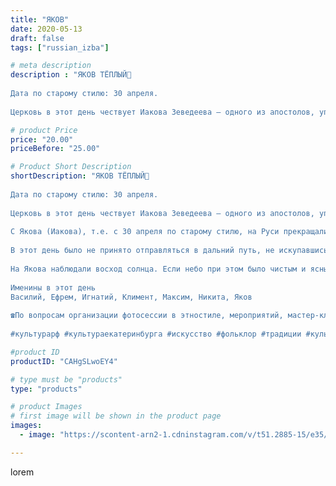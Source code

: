 ```yaml
---
title: "ЯКОВ"
date: 2020-05-13
draft: false
tags: ["russian_izba"]

# meta description
description : "ЯКОВ ТЁПЛЫЙ🌿
⠀
Дата по старому стилю: 30 апреля.
⠀
Церковь в этот день чествует Иакова Зеведеева — одного из апостолов, упоминаемых в Новом Завете. Он был старш"

# product Price
price: "20.00"
priceBefore: "25.00"

# Product Short Description
shortDescription: "ЯКОВ ТЁПЛЫЙ🌿
⠀
Дата по старому стилю: 30 апреля.
⠀
Церковь в этот день чествует Иакова Зеведеева — одного из апостолов, упоминаемых в Новом Завете. Он был старшим братом Иоанна Богослова. Зеведеевыми братьев Иакова и Иоанна называли по имени их отца Зеведея. Братья вместе с апостолом Петром считались самыми близкими учениками Иисуса Христа. Только их Сын Божий сделал свидетелями своего Преображения.
⠀
С Якова (Иакова), т.е. с 30 апреля по старому стилю, на Руси прекращали всякое сватовство, поскольку наступающий месяц май считался крайне неподходящим для вступления в брак. Поэтому даже предложение о сватовстве считалось обидным: плохо бы говорили о том семействе, которое в это время помышляет о свадьбе. И до сих пор сохранилась поговорка: «В мае жениться — всю жизнь маяться».
⠀
В этот день было не принято отправляться в дальний путь, не искупавшись перед этим в воде из мартовского снега, специально припасенной для такого случая. Крестьяне верили, что на Якова по земле начинают бродить болезни, а спасти от них может только мартовская вода.
⠀
На Якова наблюдали восход солнца. Если небо при этом было чистым и ясным, то лето должно было быть солнечным. А если вечером взойдут звезды и подует с юга теплый ветер, то лето будет грозным, зато теплым и изобильным.
⠀
Именины в этот день
Василий, Ефрем, Игнатий, Климент, Максим, Никита, Яков
⠀
☎По вопросам организации фотосессии в этностиле, мероприятий, мастер-классов, аренды экспонатов и костюмов звоните по номеру: 8 965 535 00 95
⠀
#культурарф #культураекатеринбурга #искусство #фольклор #традиции #культура #этностиль #этнос #традиционнаяодежда #Россия #этнография #хоровод #вечерка #народныезабывы #фольклорныйансамбль #екатеринбург #лучшедома #оставайсядома #дома"

#product ID
productID: "CAHgSLwoEY4"

# type must be "products"
type: "products"

# product Images
# first image will be shown in the product page
images:
  - image: "https://scontent-arn2-1.cdninstagram.com/v/t51.2885-15/e35/97140531_582390149378462_8584485752877299135_n.jpg?_nc_ht=scontent-arn2-1.cdninstagram.com&_nc_cat=102&_nc_ohc=apZrDFBlu_MAX_eDOOA&tp=1&oh=04755cd2cf0a46ab5ab03194a6f7b046&oe=6050258B&ig_cache_key=MjMwNzk1NTMyMTExNjU3NTI4OA%3D%3D.2"

---
```

lorem
